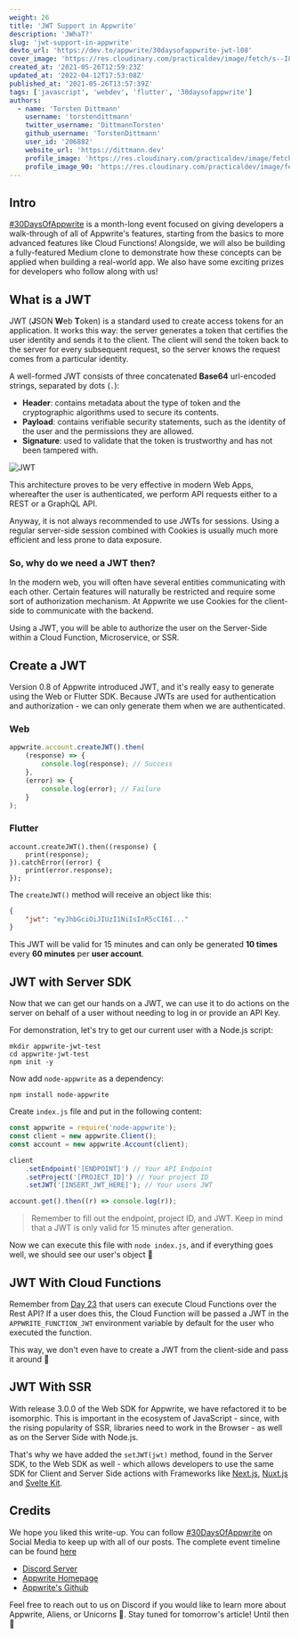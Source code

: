 ```yaml
---
weight: 26
title: 'JWT Support in Appwrite'
description: 'JWhaT?'
slug: 'jwt-support-in-appwrite'
devto_url: 'https://dev.to/appwrite/30daysofappwrite-jwt-l08'
cover_image: 'https://res.cloudinary.com/practicaldev/image/fetch/s--I8cDLpjx--/c_imagga_scale,f_auto,fl_progressive,h_420,q_auto,w_1000/https://dev-to-uploads.s3.amazonaws.com/uploads/articles/gy2cl0tctidsm7m1msmw.png'
created_at: '2021-05-26T12:59:23Z'
updated_at: '2022-04-12T17:53:08Z'
published_at: '2021-05-26T13:57:39Z'
tags: ['javascript', 'webdev', 'flutter', '30daysofappwrite']
authors:
  - name: 'Torsten Dittmann'
    username: 'torstendittmann'
    twitter_username: 'DittmannTorsten'
    github_username: 'TorstenDittmann'
    user_id: '206882'
    website_url: 'https://dittmann.dev'
    profile_image: 'https://res.cloudinary.com/practicaldev/image/fetch/s---17jeBDQ--/c_fill,f_auto,fl_progressive,h_640,q_auto,w_640/https://dev-to-uploads.s3.amazonaws.com/uploads/user/profile_image/206882/20323e85-2ed6-4239-a5b6-4ae557bb943b.jpg'
    profile_image_90: 'https://res.cloudinary.com/practicaldev/image/fetch/s--DamjbYDz--/c_fill,f_auto,fl_progressive,h_90,q_auto,w_90/https://dev-to-uploads.s3.amazonaws.com/uploads/user/profile_image/206882/20323e85-2ed6-4239-a5b6-4ae557bb943b.jpg'
---
```


## Intro

[#30DaysOfAppwrite](http://30days.appwrite.io/) is a month-long event focused on giving developers a walk-through of all of Appwrite's features, starting from the basics to more advanced features like Cloud Functions! Alongside, we will also be building a fully-featured Medium clone to demonstrate how these concepts can be applied when building a real-world app. We also have some exciting prizes for developers who follow along with us!

## What is a JWT

JWT (**J**SON **W**eb **T**oken) is a standard used to create access tokens for an application. It works this way: the server generates a token that certifies the user identity and sends it to the client. The client will send the token back to the server for every subsequent request, so the server knows the request comes from a particular identity.

A well-formed JWT consists of three concatenated **Base64** url-encoded strings, separated by dots (`.`):

- **Header**: contains metadata about the type of token and the cryptographic algorithms used to secure its contents.
- **Payload**: contains verifiable security statements, such as the identity of the user and the permissions they are allowed.
- **Signature**: used to validate that the token is trustworthy and has not been tampered with.

![JWT](https://dev-to-uploads.s3.amazonaws.com/uploads/articles/2jd51zv2sxx6bwbw9cbl.png)

This architecture proves to be very effective in modern Web Apps, whereafter the user is authenticated, we perform API requests either to a REST or a GraphQL API.

Anyway, it is not always recommended to use JWTs for sessions. Using a regular server-side session combined with Cookies is usually much more efficient and less prone to data exposure.

### So, why do we need a JWT then?

In the modern web, you will often have several entities communicating with each other. Certain features will naturally be restricted and require some sort of authorization mechanism. At Appwrite we use Cookies for the client-side to communicate with the backend.

Using a JWT, you will be able to authorize the user on the Server-Side within a Cloud Function, Microservice, or SSR.

## Create a JWT

Version 0.8 of Appwrite introduced JWT, and it's really easy to generate using the Web or Flutter SDK. Because JWTs are used for authentication and authorization - we can only generate them when we are authenticated.

### Web

```js
appwrite.account.createJWT().then(
	(response) => {
		console.log(response); // Success
	},
	(error) => {
		console.log(error); // Failure
	}
);
```

### Flutter

```flutter
account.createJWT().then((response) {
    print(response);
}).catchError((error) {
    print(error.response);
});
```

The `createJWT()` method will receive an object like this:

```json
{
	"jwt": "eyJhbGciOiJIUzI1NiIsInR5cCI6I..."
}
```

This JWT will be valid for 15 minutes and can only be generated **10 times** every **60 minutes** per **user account**.

## JWT with Server SDK

Now that we can get our hands on a JWT, we can use it to do actions on the server on behalf of a user without needing to log in or provide an API Key.

For demonstration, let's try to get our current user with a Node.js script:

```
mkdir appwrite-jwt-test
cd appwrite-jwt-test
npm init -y
```

Now add `node-appwrite` as a dependency:

```
npm install node-appwrite
```

Create `index.js` file and put in the following content:

```js
const appwrite = require('node-appwrite');
const client = new appwrite.Client();
const account = new appwrite.Account(client);

client
	.setEndpoint('[ENDPOINT]') // Your API Endpoint
	.setProject('[PROJECT_ID]') // Your project ID
	.setJWT('[INSERT_JWT_HERE]'); // Your users JWT

account.get().then((r) => console.log(r));
```

> Remember to fill out the endpoint, project ID, and JWT. Keep in mind that a JWT is only valid for 15 minutes after generation.

Now we can execute this file with `node index.js`, and if everything goes well, we should see our user's object :clap:

## JWT With Cloud Functions

Remember from [Day 23](https://dev.to/appwrite/30daysofappwrite-appwrite-cloud-functions-1pf2) that users can execute Cloud Functions over the Rest API? If a user does this, the Cloud Function will be passed a JWT in the `APPWRITE_FUNCTION_JWT` environment variable by default for the user who executed the function.

This way, we don't even have to create a JWT from the client-side and pass it around :tada:

## JWT With SSR

With release 3.0.0 of the Web SDK for Appwrite, we have refactored it to be isomorphic. This is important in the ecosystem of JavaScript - since, with the rising popularity of SSR, libraries need to work in the Browser - as well as on the Server Side with Node.js.

That's why we have added the `setJWT(jwt)` method, found in the Server SDK, to the Web SDK as well - which allows developers to use the same SDK for Client and Server Side actions with Frameworks like [Next.js](https://nextjs.org/), [Nuxt.js](https://nuxtjs.org/) and [Svelte Kit](https://kit.svelte.dev/).

## Credits

We hope you liked this write-up. You can follow [#30DaysOfAppwrite](https://twitter.com/search?q=%2330daysofappwrite) on Social Media to keep up with all of our posts. The complete event timeline can be found [here](http://30days.appwrite.io)

- [Discord Server](https://appwrite.io/discord)
- [Appwrite Homepage](https://appwrite.io/)
- [Appwrite's Github](https://github.com/appwrite)

Feel free to reach out to us on Discord if you would like to learn more about Appwrite, Aliens, or Unicorns 🦄. Stay tuned for tomorrow's article! Until then 👋
